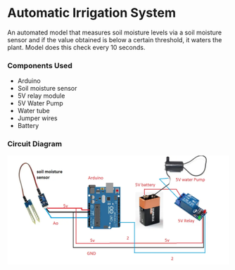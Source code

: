 <h1> Automatic Irrigation System </h1>

An automated model that measures soil moisture levels via a soil moisture sensor and if the value obtained is below a certain
threshold, it waters the plant. Model does this check every 10 seconds.

<h3> Components Used </h3>
<ul>
    <li> Arduino </li>
    <li> Soil moisture sensor </li>
    <li> 5V relay module </li>
    <li> 5V Water Pump </li>
    <li> Water tube </li>
    <li> Jumper wires </li>
    <li> Battery </li>
</ul>

<h3> Circuit Diagram </h3>

![Alt text](image.png)